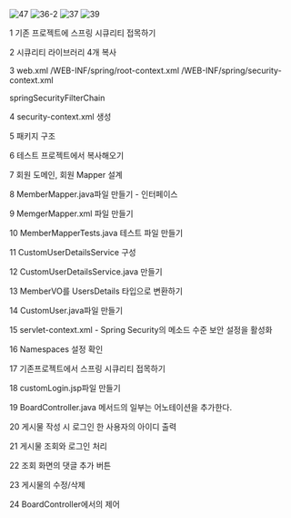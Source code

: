 
![47](https://github.com/dino-21/STEP9_Security3/assets/80396471/ec13e125-0435-4156-b2d7-e41549599d7e)
![36-2](https://github.com/dino-21/STEP9_Security3/assets/80396471/d3d54825-ecf0-4492-b360-66b52dafeca3)
![37](https://github.com/dino-21/STEP9_Security3/assets/80396471/92e08637-248d-4668-8707-cd342ac2d37b)
![39](https://github.com/dino-21/STEP9_Security3/assets/80396471/8d00a721-dd4e-4292-9e86-20e2fdf5a251)

1 기존 프로젝트에 스프링 시큐리티 접목하기 

2 시큐리티 라이브러리 4개 복사

3  web.xml 
<param-value>/WEB-INF/spring/root-context.xml
                                    /WEB-INF/spring/security-context.xml
                       </param-value>

<filter-name>springSecurityFilterChain</filter-name>

4  security-context.xml 생성
 

5 패키지 구조




6  테스트 프로젝트에서 복사해오기

7 회원 도메인, 회원 Mapper 설계

8 MemberMapper.java파일 만들기 - 인터페이스

9 MemgerMapper.xml 파일 만들기
 

10 MemberMapperTests.java 테스트 파일 만들기


11 CustomUserDetailsService 구성


12  CustomUserDetailsService.java  만들기


13  MemberVO를 UsersDetails 타입으로 변환하기


14 CustomUser.java파일 만들기



15 servlet-context.xml - Spring Security의 메소드 수준 보안 설정을 활성화


16 Namespaces 설정 확인


17  기존프로젝트에서 스프링 시큐리티 접목하기


18  customLogin.jsp파일 만들기 



19  BoardController.java 메서드의 일부는 어노테이션을 추가한다.


20  게시물 작성 시 로그인 한 사용자의 아이디 출력



21 게시물 조회와 로그인 처리

22  조회 화면의 댓글 추가 버튼 

23 게시물의 수정/삭제

24 BoardController에서의 제어
